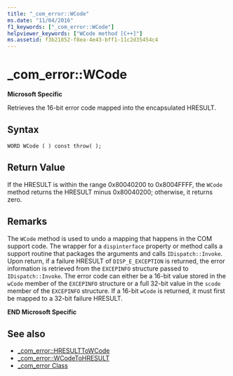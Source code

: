 ```yaml
---
title: "_com_error::WCode"
ms.date: "11/04/2016"
f1_keywords: ["_com_error::WCode"]
helpviewer_keywords: ["WCode method [C++]"]
ms.assetid: f3b21852-f8ea-4e43-bff1-11c2d35454c4
---
```

# _com_error::WCode

**Microsoft Specific**

Retrieves the 16-bit error code mapped into the encapsulated HRESULT.

## Syntax

```
WORD WCode ( ) const throw( );
```

## Return Value

If the HRESULT is within the range 0x80040200 to 0x8004FFFF, the `WCode` method returns the HRESULT minus 0x80040200; otherwise, it returns zero.

## Remarks

The `WCode` method is used to undo a mapping that happens in the COM support code. The wrapper for a `dispinterface` property or method calls a support routine that packages the arguments and calls `IDispatch::Invoke`. Upon return, if a failure HRESULT of `DISP_E_EXCEPTION` is returned, the error information is retrieved from the `EXCEPINFO` structure passed to `IDispatch::Invoke`. The error code can either be a 16-bit value stored in the `wCode` member of the `EXCEPINFO` structure or a full 32-bit value in the `scode` member of the `EXCEPINFO` structure. If a 16-bit `wCode` is returned, it must first be mapped to a 32-bit failure HRESULT.

**END Microsoft Specific**

## See also

- [_com_error::HRESULTToWCode](../cpp/com-error-hresulttowcode.md)
- [_com_error::WCodeToHRESULT](../cpp/com-error-wcodetohresult.md)
- [_com_error Class](../cpp/com-error-class.md)
